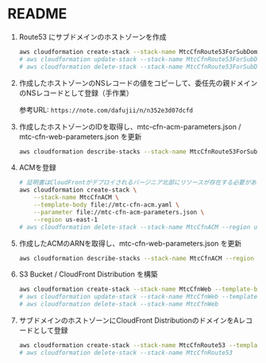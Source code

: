# README

1. Route53 にサブドメインのホストゾーンを作成

    ```sh
    aws cloudformation create-stack --stack-name MtcCfnRoute53ForSubDomain --template-body file://mtc-cfn-route53-for-subdomain.yaml
    # aws cloudformation update-stack --stack-name MtcCfnRoute53ForSubDomain --template-body file://mtc-cfn-route53-for-subdomain.yaml
    # aws cloudformation delete-stack --stack-name MtcCfnRoute53ForSubDomain
    ```

1. 作成したホストゾーンのNSレコードの値をコピーして、委任先の親ドメインのNSレコードとして登録（手作業）

    参考URL: `https://note.com/dafujii/n/n352e3d07dcfd`

1. 作成したホストゾーンのIDを取得し、mtc-cfn-acm-parameters.json / mtc-cfn-web-parameters.json を更新

    ```sh
    aws cloudformation describe-stacks --stack-name MtcCfnRoute53ForSubDomain | jq -r '.Stacks[].Outputs[0].OutputValue'
    ```

1. ACMを登録

    ```sh
    # 証明書はCloudFrontがデプロイされるバージニア北部にリソースが存在する必要があるため、明示的にregionを指定
    aws cloudformation create-stack \
        --stack-name MtcCfnACM \
        --template-body file://mtc-cfn-acm.yaml \
        --parameter file://mtc-cfn-acm-parameters.json \
        --region us-east-1
    # aws cloudformation delete-stack --stack-name MtcCfnACM --region us-east-1
    ```

1. 作成したACMのARNを取得し、mtc-cfn-web-parameters.json を更新

    ```sh
    aws cloudformation describe-stacks --stack-name MtcCfnACM --region us-east-1 | jq -r '.Stacks[].Outputs[0].OutputValue'
    ```

1. S3 Bucket / CloudFront Distribution を構築

    ```sh
    aws cloudformation create-stack --stack-name MtcCfnWeb --template-body file://mtc-cfn-web.yaml --parameter file://mtc-cfn-web-parameters.json
    # aws cloudformation update-stack --stack-name MtcCfnWeb --template-body file://mtc-cfn-web.yaml --parameter file://mtc-cfn-web-parameters.json
    # aws cloudformation delete-stack --stack-name MtcCfnWeb
    ```

1. サブドメインのホストゾーンにCloudFront DistributionのドメインをAレコードとして登録

    ```sh
    aws cloudformation create-stack --stack-name MtcCfnRoute53 --template-body file://mtc-cfn-route53.yaml
    # aws cloudformation delete-stack --stack-name MtcCfnRoute53
    ```
